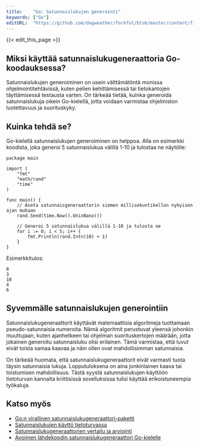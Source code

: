 ```yaml
---
title:    "Go: Satunnaislukujen generointi"
keywords: ["Go"]
editURL:  "https://github.com/dogweather/forkful/blob/master/content/fi/go/generating-random-numbers.md"
---
```


{{< edit_this_page >}}

## Miksi käyttää satunnaislukugeneraattoria Go-koodauksessa?

Satunnaislukujen generoiminen on usein välttämätöntä monissa ohjelmointitehtävissä, kuten pelien kehittämisessä tai tietokantojen täyttämisessä testausta varten. On tärkeää tietää, kuinka generoida satunnaislukuja oikein Go-kielellä, jotta voidaan varmistaa ohjelmiston luotettavuus ja suorituskyky.

## Kuinka tehdä se?

Go-kielellä satunnaislukujen generoiminen on helppoa. Alla on esimerkki koodista, joka generoi 5 satunnaislukua välillä 1-10 ja tulostaa ne näytölle:

```
package main

import (
	"fmt"
	"math/rand"
	"time"
)

func main() {
	// Aseta satunnaisgeneraattorin siemen millisekuntikellon nykyisen ajan mukaan
	rand.Seed(time.Now().UnixNano())

	// Generoi 5 satunnaislukua välillä 1-10 ja tulosta ne
	for i := 0; i < 5; i++ {
		fmt.Println(rand.Intn(10) + 1)
	}
}
```

Esimerkkitulos:

```
8
3
10
4
6
```

## Syvemmälle satunnaislukujen generointiin

Satunnaislukugeneraattorit käyttävät matemaattisia algoritmeja tuottamaan pseudo-satunnaisia numeroita. Nämä algoritmit perustuvat yleensä johonkin muuttujaan, kuten ajanhetkeen tai ohjelman suorituskertojen määrään, jotta jokainen generoitu satunnaisluku olisi erilainen. Tämä varmistaa, että luvut eivät toista samaa kaavaa ja näin ollen ovat mahdollisimman satunnaisia.

On tärkeää huomata, että satunnaislukugeneraattorit eivät varmasti tuota täysin satunnaisia lukuja. Lopputuloksena on aina jonkinlainen kaava tai toistumisen mahdollisuus. Tästä syystä satunnaislukujen käyttöön tietoturvan kannalta kriittisissä sovelluksissa tulisi käyttää erikoistuneempia työkaluja.

## Katso myös

- [Go:n virallinen satunnaislukugeneraattori-paketti](https://golang.org/pkg/math/rand/)
- [Satunnaislukujen käyttö tietoturvassa](https://www.schneier.com/academic/random.html)
- [Satunnaislukugeneraattorien vertailu ja arviointi](https://csrc.nist.gov/Projects/Random-Bit-Generation/Documentation-and-Software)
- [Avoimen lähdekoodin satunnaislukugeneraattori Go-kielelle](https://github.com/gofrs/uuid)